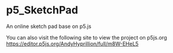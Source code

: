# p5_SketchPad
An online sketch pad base on p5.js

You can also visit the following site to view the project on p5js.org
https://editor.p5js.org/AndyHyprillion/full/m8W-EHeL5
